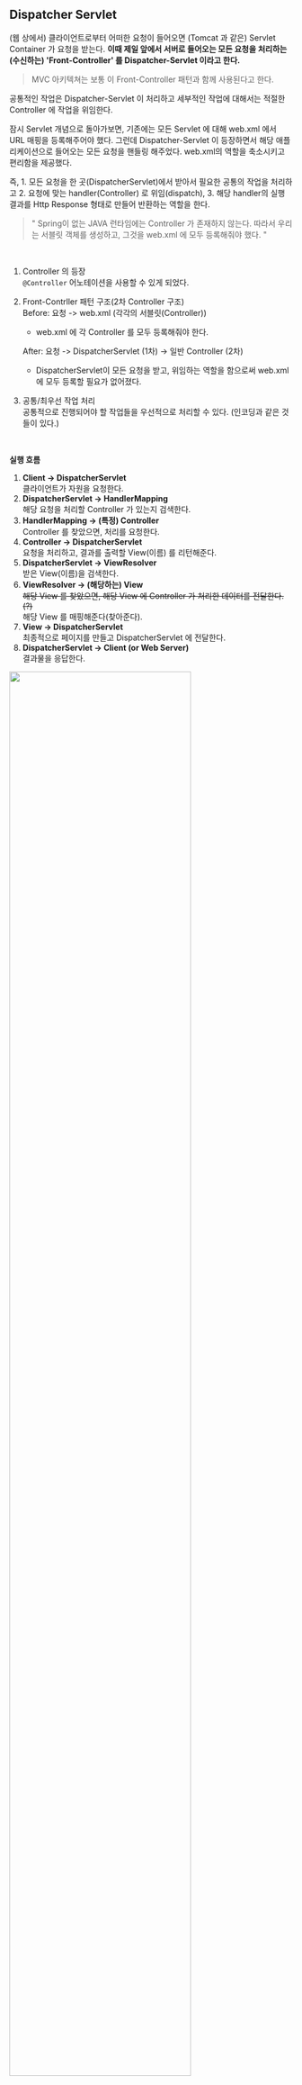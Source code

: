 ## Dispatcher Servlet

(웹 상에서) 클라이언트로부터 어떠한 요청이 들어오면 (Tomcat 과 같은) Servlet Container 가 요청을 받는다. **이때 제일 앞에서 서버로 들어오는 모든 요청을 처리하는(수신하는) 'Front-Controller' 를 Dispatcher-Servlet 이라고 한다.**

> MVC 아키텍쳐는 보통 이 Front-Controller 패턴과 함께 사용된다고 한다.

공통적인 작업은 Dispatcher-Servlet 이 처리하고 세부적인 작업에 대해서는 적절한 Controller 에 작업을 위임한다.

잠시 Servlet 개념으로 돌아가보면, 기존에는 모든 Servlet 에 대해 web.xml 에서 URL 매핑을 등록해주어야 했다. 그런데 Dispatcher-Servlet 이 등장하면서 해당 애플리케이션으로 들어오는 모든 요청을 핸들링 해주었다. web.xml의 역할을 축소시키고 편리함을 제공했다.

즉, 1. 모든 요청을 한 곳(DispatcherServlet)에서 받아서 필요한 공통의 작업을 처리하고 2. 요청에 맞는 handler(Controller) 로 위임(dispatch), 3. 해당 handler의 실행 결과를 Http Response 형태로 만들어 반환하는 역할을 한다.

> " Spring이 없는 JAVA 런타임에는 Controller 가 존재하지 않는다. 따라서 우리는 서블릿 객체를 생성하고, 그것을 web.xml 에 모두 등록해줘야 했다. "

<br>

1. Controller 의 등장<br>
   `@Controller` 어노테이션을 사용할 수 있게 되었다.
2. Front-Contrller 패턴 구조(2차 Controller 구조)<br>
   Before: 요청 -> web.xml (각각의 서블릿(Controller))<br>
    - web.xml 에 각 Controller 를 모두 등록해줘야 한다.<br>
  
   After: 요청 -> DispatcherServlet (1차) -> 일반 Controller (2차)<br>
    - DispatcherServlet이 모든 요청을 받고, 위임하는 역할을 함으로써 web.xml 에 모두 등록할 필요가 없어졌다.
3. 공통/최우선 작업 처리<br>
   공통적으로 진행되어야 할 작업들을 우선적으로 처리할 수 있다. (인코딩과 같은 것들이 있다.)

<br>

**실행 흐름**

1. **Client -> DispatcherServlet**<br>
   클라이언트가 자원을 요청한다.
2. **DispatcherServlet -> HandlerMapping**<br>
   해당 요청을 처리할 Controller 가 있는지 검색한다.
3. **HandlerMapping -> (특정) Controller**<br>
   Controller 를 찾았으면, 처리를 요청한다.
4. **Controller -> DispatcherServlet**<br>
   요청을 처리하고, 결과를 출력할 View(이름) 를 리턴해준다.
5. **DispatcherServlet -> ViewResolver**<br>
   받은 View(이름)을 검색한다.
6. **ViewResolver -> (해당하는) View**<br>
   ~~해당 View 를 찾았으면, 해당 View 에 Controller 가 처리한 데이터를 전달한다. (?)~~<br>
   해당 View 를 매핑해준다(찾아준다).
7. **View -> DispatcherServlet**<br>
   최종적으로 페이지를 만들고 DispatcherServlet 에 전달한다.
8. **DispatcherServlet -> Client (or Web Server)**<br>
   결과물을 응답한다.
  
<img src="https://user-images.githubusercontent.com/35790290/109492994-2d31f600-7acf-11eb-8ace-250d73bb30d2.png" width="80%" height="80%">

> 출처: https://bk-investing.tistory.com/57?category=903513


<br>

위의 흐름은 효율적으로 보여지나, 실제로는 아래와 같은 문제점이 있었다고 한다.

- DispatcherServlet 는 모든 요청을 처리(수신)하다보니, 이미지/HTMl 파일 등의 정적 파일들에 대한 요청도 전부 Controller 로 넘긴다.
- (DispatcherServlet가 수신하지 않으면 자원을 내어줄 수 있는 상황에서) JSP 파일 안의 JS, CSS 파일들에 대한 요청도 가로채어 수신하기 때문에 자원을 내어주지 못하는 상황이 생긴다. (이것을 처리하는 Controlle 가 없기 때문일 것이다.)

<br>

**해결책 1**
- /apps 의 URL 로 접근하면 DispatcherServlet 가 처리한다.
- /resources 의 URL 로 접근하면 DispatcherServlet 가 처리하지 않는다.

이 방법은 괜찮지만 코드가 지저분해지는 단점이 있다. 

또, 모든 요청에 대해 `/apps`, `/resources` 와 같은 URL 을 붙여주어야 하는 단점이 있다.

<br>

**해결책 2**
- 모든 요청을 컨트롤러에 등록한다.

무식한 방법이라고 한다.

<br>

위의 문제에 대한 Spring 이 해결책을 제공해준다.

`<map:resources />` 

DispatcherServlet 에서 요청에 대한 Controller 를 찾을 수 없는 경우에, 2차적으로 설정된 경로에 요청을 보내는 것이다.


<br><br>

### 코드로 살펴보기 (작성 중)

```java
/**
Central dispatcher for HTTP request handlers/controllers, e.g. for web UI controllers or HTTP-based remote service exporters. 
Dispatches to registered handlers for processing a web request, providing convenient mapping and exception handling facilities.
*/
public class DispatcherServlet extends FrameworkServlet {
}


/**
Base servlet for Spring's web framework.
Provides integration with a Spring application context, in a JavaBean-based overall solution.
*/
public abstract class FrameworkServlet extends HttpServletBean implements ApplicationContextAware {
}

public abstract class HttpServletBean extends HttpServlet implements EnvironmentCapable, EnvironmentAware {
}
```




<br><br>

>Reference
>1. https://medium.com/@fntldpf12/dispatcher-servlet%EC%9D%B4%EB%9E%80-624a2195d38f
> 2. https://velog.io/@seculoper235/2.-DispatcherServlet-%EC%9D%B4%EB%9E%80
> 3. https://galid1.tistory.com/525
